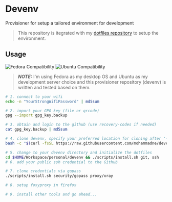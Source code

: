 # Devenv

Provisioner for setup a tailored environment for development

> This repository is itegrated with my [dotfiles repository](https://github.com/mohammadne/dotfiles) to setup the environment.

## Usage

![Fedora Compatibility](https://img.shields.io/badge/works%20on-fedora-white?logo=fedora&style=for-the-badge)
![Ubuntu Compatibility](https://img.shields.io/badge/works%20on-ubuntu-white?logo=ubuntu&style=for-the-badge)

> **_NOTE:_** I'm using Fedora as my desktop OS and Ubuntu as my development server choice and this provisioner repository (devenv) is written and tested based on them.

```sh
# 1. connect to your wifi
echo -n "YourStrongWifiPassword" | md5sum

# 2. import your GPG key (file or qrcode)
gpg --import gpg_key.backup

# 3. obtain and login to the github (use recovery-codes if needed)
cat gpg_key.backup | md5sum

# 4. clone devenv, specify your preferred location for cloning after '--' at the end of the script below
bash -c "$(curl -fsSL https://raw.githubusercontent.com/mohammadne/devenv/main/scripts/clone.sh)"

# 5. change to your devenv directory and initialize the dotfiles
cd $HOME/Workspace/personal/devenv && ./scripts/install.sh git, ssh
# 6. add your public ssh credential to the Github

# 7. clone credentials via gopass
./scripts/install.sh security/gopass proxy/xray

# 8. setup foxyproxy in firefox

# 9. install other tools and go ahead...
```
